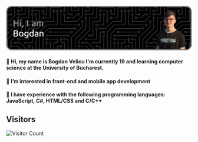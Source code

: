 ![Header](./github-header-image.png)

#### 👋 Hi, my name is Bogdan Velicu I'm currently 19 and learning computer science at the University of Bucharest.
#### 👀 I’m interested in front-end and mobile app development
#### 🌱 I have experience with the following programming languages: JavaScript, C#, HTML/CSS and C/C++

## Visitors
![Visitor Count](https://profile-counter.glitch.me/bogdan-velicu/count.svg)

<!---
zotrics/zotrics is a ✨ special ✨ repository because its `README.md` (this file) appears on your GitHub profile.
You can click the Preview link to take a look at your changes.
--->
